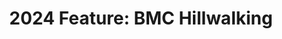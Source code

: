 ---
layout: page
title: "2024 Feature: BMC Hillwalking"
redirect_to:
  - https://thebmc.co.uk/en/east-and-southeast-asian-people-go-outdoors-too
permalink: /2024-bmc-hillwalking/
---